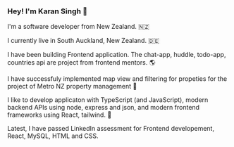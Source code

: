 ### Hey! I'm Karan Singh 👋

I'm a software developer from New Zealand. 🇳🇿

I currently live in South Auckland, New Zealand. 🇩🇪

I have been building Frontend application. The chat-app, huddle, todo-app, countries api are project from frontend mentors. 🌎

I have successfuly implemented map view and filtering for propeties for the project of Metro NZ property management 🚀

I like to develop applicaton with TypeScript (and JavaScript), modern backend APIs using node, express and json, and modern frontend frameworks using React, tailwind. 🤖

Latest, I have passed LinkedIn assessment for Frontend developement, React, MySQL, HTML and CSS.


